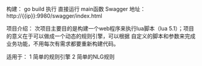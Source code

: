 构建：
go build
执行
直接运行 main函数
Swagger 地址：http://{{ip}}:9980/swagger/index.html

项目介绍：
  次项目主要目的是构建一个web程序来执行lua脚本（lua 5.1）；项目的意义在于可以做成一个动态的规则引擎，可以根据
  自定义的脚本和参数来完成业务功能，不用每次有需求都要重新构建代码。
  
适用于：
  1 简单的规则引擎
  2 简单的NLG规则

